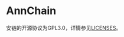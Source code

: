 # AnnChain
安链的开源协议为GPL3.0，详情参⻅[LICENSES](https://github.com/dappledger/AnnChain/blob/master/LICENSE)。
